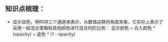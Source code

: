 ## 知识点梳理：
- 显示显色，用RGB三个通道来表示，从数值运算的角度来看，它实际上表示了采用一般混合策略和其他颜色进行混合时的比例：
    显示颜色 = 合入颜色 * (opacity) + 底色 * (1 - opacity)